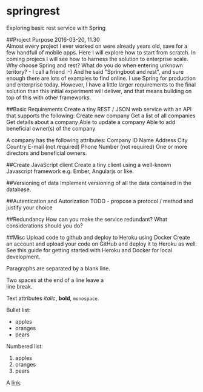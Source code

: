 # springrest
Exploring basic rest service with Spring

##Project Purpose
2016-03-20, 11.30  
Almost every project I ever worked on were already years old, save for a few handfull of mobile apps. Here I will explore how to start from scratch. In coming projecs I will see how to harness the solution to enterprise scale.
Why choose Spring and rest? What do you do when entering unknown teritory? - I call a friend :-) And he said "Springboot and rest", and sure enough there are lots of examples to find online. 
I use Spring for production and enterprise today. However, I have a little larger requirements to the final solution than this initial experiment will deliver, and that means building on top of this with other frameworks.

##Basic Requirements
Create a tiny REST / JSON web service with an API that supports the following:
Create new company
Get a list of all companies
Get details about a company
Able to update a company
Able to add beneficial owner(s) of the company

A company has the following attributes:
Company ID
Name
Address
City
Country
E-mail (not required)
Phone Number (not required)
One or more directors and beneficial owners.

##Create JavaScript client
Create a tiny client using a well-known Javascript framework e.g. Ember, Angularjs or like.

##Versioning of data
Implement versioning of all the data contained in the database.

##Autentication and Autorization
TODO - propose a protocol / method and justify your choice

##Redundancy
How can you make the service redundant? What considerations should you do?

##Misc
Upload code to github and deploy to Heroku using Docker
Create an account and upload your code on GitHub and deploy it to Heroku as well. 
See this guide for getting started with Heroku and Docker for local development.


Paragraphs are separated
by a blank line.

Two spaces at the end of a line leave a  
line break.

Text attributes _italic_, 
**bold**, `monospace`.

Bullet list:

  * apples
  * oranges
  * pears

Numbered list:

  1. apples
  2. oranges
  3. pears

A [link](http://example.com).
